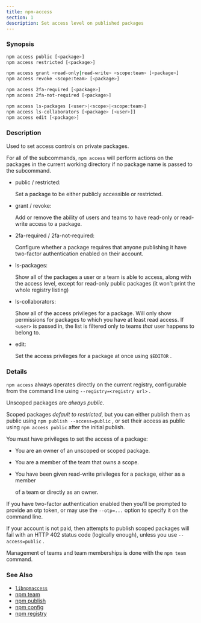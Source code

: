 ```yaml
---
title: npm-access
section: 1
description: Set access level on published packages
---
```


### Synopsis

``` bash
npm access public [<package>]
npm access restricted [<package>]

npm access grant <read-only|read-write> <scope:team> [<package>]
npm access revoke <scope:team> [<package>]

npm access 2fa-required [<package>]
npm access 2fa-not-required [<package>]

npm access ls-packages [<user>|<scope>|<scope:team>]
npm access ls-collaborators [<package> [<user>]]
npm access edit [<package>]
```

### Description

Used to set access controls on private packages.

For all of the subcommands, `npm access` will perform actions on the packages
in the current working directory if no package name is passed to the
subcommand.

* public / restricted:

  Set a package to be either publicly accessible or restricted.

* grant / revoke:

  Add or remove the ability of users and teams to have read-only or read-write
  access to a package.

* 2fa-required / 2fa-not-required:

  Configure whether a package requires that anyone publishing it have two-factor
  authentication enabled on their account.

* ls-packages:

  Show all of the packages a user or a team is able to access, along with the
  access level, except for read-only public packages (it won't print the whole
  registry listing)

* ls-collaborators:

  Show all of the access privileges for a package. Will only show permissions
  for packages to which you have at least read access. If `<user>` is passed in, 
  the list is filtered only to teams _that_ user happens to belong to.

* edit:

  Set the access privileges for a package at once using `$EDITOR` .

### Details

`npm access` always operates directly on the current registry, configurable
from the command line using `--registry=<registry url>` .

Unscoped packages are *always public*.

Scoped packages *default to restricted*, but you can either publish them as
public using `npm publish --access=public` , or set their access as public using
`npm access public` after the initial publish.

You must have privileges to set the access of a package:

* You are an owner of an unscoped or scoped package.
* You are a member of the team that owns a scope.
* You have been given read-write privileges for a package, either as a member

  of a team or directly as an owner.

If you have two-factor authentication enabled then you'll be prompted to
provide an otp token, or may use the `--otp=...` option to specify it on
the command line.

If your account is not paid, then attempts to publish scoped packages will
fail with an HTTP 402 status code (logically enough), unless you use
`--access=public` .

Management of teams and team memberships is done with the `npm team` command.

### See Also

* [`libnpmaccess`](https://npm.im/libnpmaccess)
* [npm team](/commands/npm-team)
* [npm publish](/commands/npm-publish)
* [npm config](/commands/npm-config)
* [npm registry](/using-npm/registry)
